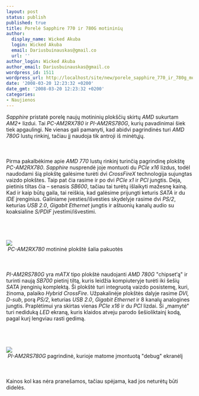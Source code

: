 ```yaml
---
layout: post
status: publish
published: true
title: Porelė Sapphire 770 ir 780G motininių
author:
  display_name: Wicked Akuba
  login: Wicked Akuba
  email: Dariusbuinauskas@gmail.co
  url: ''
author_login: Wicked Akuba
author_email: Dariusbuinauskas@gmail.co
wordpress_id: 1511
wordpress_url: http://localhost/site/new/porele_sapphire_770_ir_780g_motininiu/
date: '2008-03-20 12:23:32 +0200'
date_gmt: '2008-03-20 12:23:32 +0200'
categories:
- Naujienos
---
```

<p><i>Sapphire</i> pristatė porelę naujų motininių plokščių skirtų <i>AMD</i> sukurtam <i>AM2+</i> lizdui. Tai <i>PC-AM2RX780</i> ir  <i>PI-AM2RS780G</i>, kurių pavadinimai šiek tiek apgaulingi. Ne vienas gali pamanyti, kad abidvi pagrindinės turi <i>AMD 780G</i> lustų rinkinį, tačiau jį naudoja tik antroji iš minėtųjų.<br />
<br><br />
<br>Pirma pakalbėkime apie <i>AMD 770</i> lustų rinkinį turinčią pagrindinę plokštę <i>PC-AM2RX780</i>. <i>Sapphire</i> nusprendė joje montuoti du <i>PCIe x16</i> lizdus, todėl naudodami šią plokštę galėsime turėti dvi <i>CrossFireX</i> technologija sujungtas vaizdo plokštes. Taip pat čia rasime ir po dvi <i>PCIe x1</i> ir <i>PCI</i> jungtis. Deja, pietinis tiltas čia – senasis <i>SB600</i>, tačiau tai turėtų išlaikyti mažesnę kainą. Kad ir kaip būtų gaila, tai reiškia, kad galėsime prijungti keturis <i>SATA</i> ir du <i>IDE</i> įrenginius. Galiniame įvesties/išvesties skydelyje rasime dvi <i>PS/2</i>, keturias <i>USB 2.0</i>, <i>Gigabit Ethernet</i> jungtis ir aštuonių kanalų audio su koaksialine <i>S/PDIF</i> įvestimi/išvestimi.<br />
<br><br />
<br><br><img src="http://www.technews.lt/upl/Failai/PC-AM2RX780.jpg"><br> <span class="saltinis"><i>PC-AM2RX780</i> motininė plokštė šalia pakuotės</span><br />
<br><br />
<br><i>PI-AM2RS780G</i> yra <i>mATX</i> tipo plokštė naudojanti <i>AMD 780G</i> &quot;chipset‘ą&quot; ir turinti naują <i>SB700</i> pietinį tiltą, kuris leidžia kompiuteryje turėti iki šešių <i>SATA</i> įrenginių komplektą. Ši plokštė turi integruotą vaizdo posistemę, kuri,  žinoma, palaiko <i>Hybrid CrossFire</i>. Užpakalinėje plokštės dalyje rasime <i>DVI, D-sub</i>, porą <i>PS/2</i>, keturias <i>USB 2.0</i>, <i>Gigabit Ethernet</i> ir 8 kanalų analogines jungtis. Praplėtimui yra skirtas vienas <i>PCIe x16</i> ir du <i>PCI</i> lizdai. Ši „mamytė“ turi nediduką <i>LED</i> ekraną, kuris klaidos atveju parodo šešioliktainį kodą, pagal kurį lengviau rasti gedimą.<br />
<br><br />
<br> <br><img src="http://www.technews.lt/upl/Failai/PI-AM2RS780G.jpg"><br> <span class="saltinis"><i>PI-AM2RS780G</i> pagrindinė, kurioje matome įmontuotą &quot;debug&quot; ekranėlį</span><br />
<br><br />
<br>Kainos kol kas nėra pranešamos, tačiau spėjama, kad jos neturėtų būti didelės.</p>
